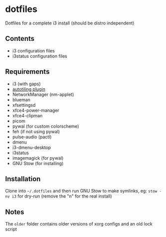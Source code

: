 # dotfiles
Dotfiles for a complete i3 install (should be distro independent)

## Contents
- i3 configuration files
- i3status configuration files

## Requirements
- i3 (with gaps)
- [autotiling plugin](https://github.com/nwg-piotr/autotiling)
- NetworkManager (nm-applet)
- blueman
- xfsettingsd
- xfce4-power-manager
- xfce4-clipman
- picom
- pywal (for custom colorscheme)
- feh (if not using pywal)
- pulse-audio (pactl)
- dmenu
- i3-dmenu-desktop
- i3status
- imagemagick (for pywal)
- GNU Stow (for installing)

## Installation
Clone into `~/.dotfiles` and then run GNU Stow to make symlinks, eg: `stow -nv i3` for dry-run (remove the "n" for the real install)

## Notes
The `older` folder contains older versions of xorg configs and an old lock script

